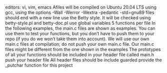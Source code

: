 editors: vi, vim, emacs
Afiles will be compiled on Ubuntu 20.04 LTS using gcc, using the options -Wall -Werror -Wextra -pedantic -std=gnu89
files should end with a new line
use the Betty style. It will be checked using betty-style.pl and betty-doc.pl
use global variables
5 functions per file
In the following examples, the main.c files are shown as examples. You can use them to test your functions, but you don’t have to push them to your repo (if you do we won’t take them into account). We will use our own main.c files at compilation; do not push your own main.c file. Our main.c files might be different from the one shown in the examples
The prototypes of all your functions should be included in your header file called main.h
push your header file
All header files should be include guarded
provide the _putchar function for this project
